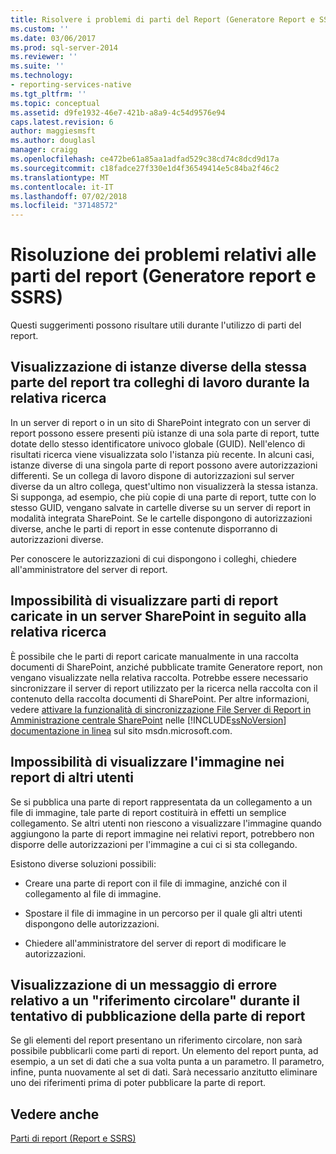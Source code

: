 ```yaml
---
title: Risolvere i problemi di parti del Report (Generatore Report e SSRS) | Microsoft Docs
ms.custom: ''
ms.date: 03/06/2017
ms.prod: sql-server-2014
ms.reviewer: ''
ms.suite: ''
ms.technology:
- reporting-services-native
ms.tgt_pltfrm: ''
ms.topic: conceptual
ms.assetid: d9fe1932-46e7-421b-a8a9-4c54d9576e94
caps.latest.revision: 6
author: maggiesmsft
ms.author: douglasl
manager: craigg
ms.openlocfilehash: ce472be61a85aa1adfad529c38cd74c8dcd9d17a
ms.sourcegitcommit: c18fadce27f330e1d4f36549414e5c84ba2f46c2
ms.translationtype: MT
ms.contentlocale: it-IT
ms.lasthandoff: 07/02/2018
ms.locfileid: "37148572"
---
```

# <a name="troubleshoot-report-parts-report-builder-and-ssrs"></a>Risoluzione dei problemi relativi alle parti del report (Generatore report e SSRS)
  Questi suggerimenti possono risultare utili durante l'utilizzo di parti del report.  
  
## <a name="why-do-my-co-worker-and-i-see-different-instances-of-the-same-report-part-when-we-search-for-it"></a>Visualizzazione di istanze diverse della stessa parte del report tra colleghi di lavoro durante la relativa ricerca  
 In un server di report o in un sito di SharePoint integrato con un server di report possono essere presenti più istanze di una sola parte di report, tutte dotate dello stesso identificatore univoco globale (GUID). Nell'elenco di risultati ricerca viene visualizzata solo l'istanza più recente. In alcuni casi, istanze diverse di una singola parte di report possono avere autorizzazioni differenti. Se un collega di lavoro dispone di autorizzazioni sul server diverse da un altro collega, quest'ultimo non visualizzerà la stessa istanza. Si supponga, ad esempio, che più copie di una parte di report, tutte con lo stesso GUID, vengano salvate in cartelle diverse su un server di report in modalità integrata SharePoint. Se le cartelle dispongono di autorizzazioni diverse, anche le parti di report in esse contenute disporranno di autorizzazioni diverse.  
  
 Per conoscere le autorizzazioni di cui dispongono i colleghi, chiedere all'amministratore del server di report.  
  
## <a name="when-i-search-for-report-parts-that-i-uploaded-to-a-sharepoint-server-i-do-not-see-them-why-not"></a>Impossibilità di visualizzare parti di report caricate in un server SharePoint in seguito alla relativa ricerca  
 È possibile che le parti di report caricate manualmente in una raccolta documenti di SharePoint, anziché pubblicate tramite Generatore report, non vengano visualizzate nella relativa raccolta. Potrebbe essere necessario sincronizzare il server di report utilizzato per la ricerca nella raccolta con il contenuto della raccolta documenti di SharePoint. Per altre informazioni, vedere [attivare la funzionalità di sincronizzazione File Server di Report in Amministrazione centrale SharePoint](../../2014/reporting-services/activate-report-server-file-sync-feature-sharepoint-central-administration.md) nelle [!INCLUDE[ssNoVersion](../includes/ssnoversion-md.md)] [documentazione in linea](http://go.microsoft.com/fwlink/?LinkId=154888) sul sito msdn.microsoft.com.  
  
## <a name="why-cant-others-see-the-image-in-their-reports"></a>Impossibilità di visualizzare l'immagine nei report di altri utenti  
 Se si pubblica una parte di report rappresentata da un collegamento a un file di immagine, tale parte di report costituirà in effetti un semplice collegamento. Se altri utenti non riescono a visualizzare l'immagine quando aggiungono la parte di report immagine nei relativi report, potrebbero non disporre delle autorizzazioni per l'immagine a cui ci si sta collegando.  
  
 Esistono diverse soluzioni possibili:  
  
-   Creare una parte di report con il file di immagine, anziché con il collegamento al file di immagine.  
  
-   Spostare il file di immagine in un percorso per il quale gli altri utenti dispongono delle autorizzazioni.  
  
-   Chiedere all'amministratore del server di report di modificare le autorizzazioni.  
  
## <a name="why-do-i-get-a-circular-reference-error-message-when-i-try-to-publish-my-report-part"></a>Visualizzazione di un messaggio di errore relativo a un "riferimento circolare" durante il tentativo di pubblicazione della parte di report  
 Se gli elementi del report presentano un riferimento circolare, non sarà possibile pubblicarli come parti di report. Un elemento del report punta, ad esempio, a un set di dati che a sua volta punta a un parametro. Il parametro, infine, punta nuovamente al set di dati. Sarà necessario anzitutto eliminare uno dei riferimenti prima di poter pubblicare la parte di report.  
  
## <a name="see-also"></a>Vedere anche  
 [Parti di report &#40;Report e SSRS&#41;](report-parts-report-builder-and-ssrs.md)  
  
  
